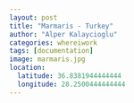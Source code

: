```yaml
---
layout: post
title: "Marmaris - Turkey"
author: "Alper Kalaycioglu"
categories: whereiwork
tags: [documentation]
image: marmaris.jpg
location:
  latitude: 36.8381944444444
  longitude: 28.2500444444444
---
```

